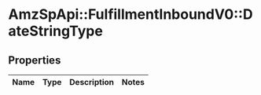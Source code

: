 # AmzSpApi::FulfillmentInboundV0::DateStringType

## Properties
Name | Type | Description | Notes
------------ | ------------- | ------------- | -------------

